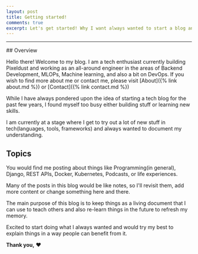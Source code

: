 ```yaml
---
layout: post
title: Getting started!
comments: true
excerpt: Let's get started! Why I want always wanted to start a blog and here we are now. Know more about what's coming.
---
```


<hr />
## Overview

Hello there! Welcome to my blog. I am a tech enthusiast currently building Pixeldust and working as an all-around engineer in the areas of Backend Development, MLOPs, Machine learning, and also a bit on DevOps. If you wish to find more about me or contact me, please visit [About]({% link about.md %}) or [Contact]({% link contact.md %})

While I have always pondered upon the idea of starting a tech blog for the past few years, I found myself too busy either building stuff or learning new skills.

I am currently at a stage where I get to try out a lot of new stuff in tech(languages, tools, frameworks) and always wanted to document my understanding.
<br>

## Topics

You would find me posting about things like Programming(in general), Django, REST APIs, Docker, Kubernetes, Podcasts, or life experiences.

Many of the posts in this blog would be like notes, so I'll revisit them, add more content or change something here and there.

The main purpose of this blog is to keep things as a living document that I can use to teach others and also re-learn things in the future to refresh my memory.

Excited to start doing what I always wanted and would try my best to explain things in a way people can benefit from it.

<strong>Thank you,</strong>
:heart:
